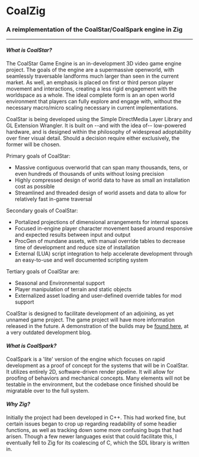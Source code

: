 # CoalZig
### A reimplementation of the CoalStar/CoalSpark engine in Zig
___


#### *What is CoalStar?*

The CoalStar Game Engine is an in-development 3D video game engine project. The goals of the engine are a supermassive openworld, with seamlessly traversable landforms much larger than seen in the current market. As well, an emphasis is placed on first or third person player movement and interactions, creating a less rigid engagement with the worldspace as a whole. The ideal complete form is an an open world environment that players can fully explore and engage with, without the necessary macro/micro scaling necessary in current implementations.

CoalStar is being developed using the Simple DirectMedia Layer Library and GL Extension Wrangler. It is built on --and with the idea of-- low-powered hardware, and is designed within the philosophy of widespread adoptability over finer visual detail. Should a decision require either exclusively, the former will be chosen.

Primary goals of CoalStar:

* Massive contiguous overworld that can span many thousands, tens, or even hundreds of thousands of units without losing precision
* Highly compressed design of world data to have as small an installation cost as possible
* Streamlined and threaded design of world assets and data to allow for relatively fast in-game traversal

Secondary goals of CoalStar:

* Portalized projections of dimensional arrangements for internal spaces
* Focused in-engine player character movement based around responsive and expected results between input and output
* ProcGen of mundane assets, with manual override tables to decrease time of development and reduce size of installation
* External (LUA) script integration to help accelerate development through an easy-to-use and well documented scripting system

Tertiary goals of CoalStar are:

* Seasonal and Environmental support
* Player manipulation of terrain and static objects
* Externalized asset loading and user-defined override tables for mod support

CoalStar is designed to facilitate development of an adjoining, as yet unnamed game project. The game project will have more information released in the future. A demonstration of the builds may be [found here](https://coalnova.github.io/links/), at a very outdated development blog.


#### *What is CoalSpark?*

CoalSpark is a 'lite' version of the engine which focuses on rapid development as a proof of concept for the systems that will be in CoalStar. It utilizes entirely 2D, software-driven render pipeline. It will allow for proofing of behaviors and mechanical concepts. Many elements will not be testable in the environment, but the codebase once finished should be migratable over to the full system.


#### *Why Zig?*

Initially the project had been developed in C++. This had worked fine, but certain issues began to crop up regarding readability of some headier functions, as well as tracking down some more confusing bugs that had arisen. Though a few newer languages exist that could facilitate this, I eventually fell to Zig
for its coalescing of C, which the SDL library is written in.
